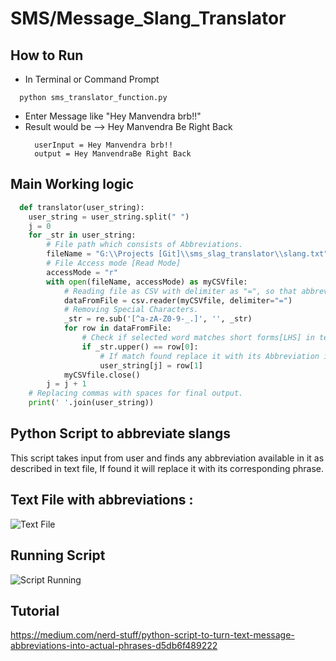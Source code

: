 # SMS/Message_Slang_Translator

## How to Run
- In Terminal or Command Prompt
```
  python sms_translator_function.py
```
- Enter Message like "Hey Manvendra brb!!"
- Result would be --> Hey Manvendra Be Right Back
  ```
    userInput = Hey Manvendra brb!!
    output = Hey ManvendraBe Right Back
  ```

## Main Working logic
```python
  def translator(user_string):
    user_string = user_string.split(" ")
    j = 0
    for _str in user_string:
        # File path which consists of Abbreviations.
        fileName = "G:\\Projects [Git]\\sms_slag_translator\\slang.txt"
        # File Access mode [Read Mode]
        accessMode = "r"
        with open(fileName, accessMode) as myCSVfile:
            # Reading file as CSV with delimiter as "=", so that abbreviation are stored in row[0] and phrases in row[1]
            dataFromFile = csv.reader(myCSVfile, delimiter="=")
            # Removing Special Characters.
            _str = re.sub('[^a-zA-Z0-9-_.]', '', _str)
            for row in dataFromFile:
                # Check if selected word matches short forms[LHS] in text file.
                if _str.upper() == row[0]:
                    # If match found replace it with its Abbreviation in text file.
                    user_string[j] = row[1]
            myCSVfile.close()
        j = j + 1
    # Replacing commas with spaces for final output.
    print(' '.join(user_string))
```
## Python Script to abbreviate slangs
This script takes input from user and finds any abbreviation available in it as described in text file, If found it will replace it with its corresponding phrase.

## Text File with abbreviations :
![Text File](https://github.com/rishabhverma17/sms_slag_translator/blob/master/Screenshot%20(160).png)

## Running Script
![Script Running](https://github.com/rishabhverma17/sms_slang_translator/blob/master/Output.jpg)

## Tutorial
https://medium.com/nerd-stuff/python-script-to-turn-text-message-abbreviations-into-actual-phrases-d5db6f489222
